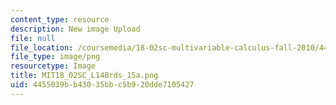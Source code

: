 ```yaml
---
content_type: resource
description: New image Upload
file: null
file_location: /coursemedia/18-02sc-multivariable-calculus-fall-2010/4455039bb43035bbc5b920dde7105427_MIT18_02SC_L14Brds_15a.png
file_type: image/png
resourcetype: Image
title: MIT18_02SC_L14Brds_15a.png
uid: 4455039b-b430-35bb-c5b9-20dde7105427
---
```

